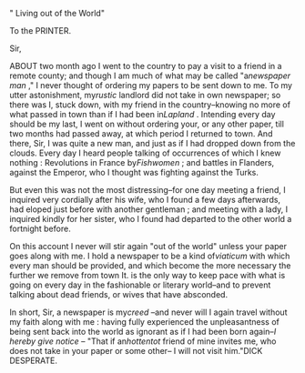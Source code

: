 " Living out of the World"To the PRINTER.Sir,ABOUT  two month ago I went to the country to pay a visit to a friend in a remote county; and though I am much of what may be called "a*newspaper man* ," I never thought of ordering my papers to be sent down to me. To my utter astonishment, my*rustic*  landlord did not take in own newspaper; so there was I, stuck down, with my friend in the country–knowing no more of what passed in town than if I had been in*Lapland* . Intending every day should be my last, I went on without ordering your, or any other paper, till two months had passed away, at which period I returned to town. And there, Sir, I was quite a new man, and just as if I had dropped down from the clouds. Every day I heard people talking of occurrences of which I knew nothing : Revolutions in France by*Fishwomen*  ; and battles in Flanders, against the Emperor, who I thought was fighting against the Turks.But even this was not the most distressing–for one day meeting a friend, I inquired very cordially after his wife, who I found a few days afterwards, had eloped just before with another gentleman ; and meeting with a lady, I inquired kindly for her sister, who I found had departed to the other world a fortnight before.On this account I never will stir again "out of the world" unless your paper goes along with me. I hold a newspaper to be a kind of*viaticum*  with which every man should be provided, and which become the more necessary the further we remove from town It. is the only way to keep pace with what is going on every day in the fashionable or literary world–and to prevent talking about dead friends, or wives that have absconded.In short, Sir, a newspaper is my*creed* –and never will I again travel without my faith along with me : having fully experienced the unpleasantness of being sent back into the world as ignorant as if I had been born again–*I hereby give notice* – "That if an*hottentot*  friend of mine invites me, who does not take in your paper or some other– I will not visit him."DICK DESPERATE.